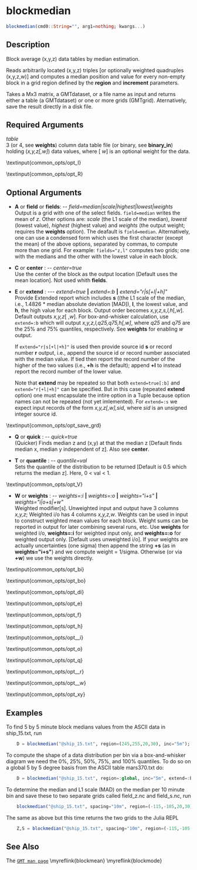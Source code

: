 # blockmedian

```julia
blockmedian(cmd0::String="", arg1=nothing; kwargs...)
```

Description
-----------

Block average (x,y,z) data tables by median estimation.

Reads arbitrarily located (x,y,z) triples [or optionally weighted quadruples (x,y,z,w)] and computes
a median position and value for every non-empty block in a grid region defined by the **region** and **increment** parameters.

Takes a Mx3 matrix, a GMTdataset, or a file name as input and returns either a table (a GMTdataset) or one or more
grids (GMTgrid). Aternatively, save the result directly in a disk file.

Required Arguments
------------------

*table*\
    3 (or 4, see **weights**) column data table file (or binary, see **binary_in**) holding (*x,y,z[,w]*)
    data values, where [ *w*] is an optional weight for the data.

\textinput{common_opts/opt_I}

\textinput{common_opts/opt_R}

Optional Arguments
------------------

- **A** or **field** or **fields**: -- *field=median|scale|highest|lowest|weights*\
    Output is a grid with one of the select fields. `field=median` writes the mean of *z*. Other options are:
    *scale* (the L1 scale of the median), *lowest* (lowest value), *highest* (highest value) and *weights* (the output weight;
    requires the **weights** option). The deafault is `field=median`. Alternatively, one can use a condensed
    form which uses the first character (except the mean) of the above options, separated by commas, to compute more than one grid.
    For example: `fields="z,l"` computes two grids; one with the medians and the other with the lowest value in each block.

- **C** or **center** : -- *center=true*\
    Use the center of the block as the output location [Default uses the mean location]. Not used whith **fields**.

- **E** or **extend** : --- *extend=true* **|** *extend=:b* **|** *extend="r|s[+l|+h]"*\
    Provide Extended report which includes **s** ((the L1 scale of the median, i.e., 1.4826 * median absolute deviation [MAD]),
    **l**, the lowest value, and **h**, the high value for each block. Output order becomes *x,y,z,s,l,h*[,*w*]. Default outputs
    *x,y,z*[ ,*w*]. For box-and-whisker calculation, use `extend=:b` which will output *x,y,z,l,q25,q75,h[,w]*, where 
    *q25* and *q75* are the 25% and 75% quantiles, respectively.  See **weights** for enabling *w* output.

    If `extend="r|s[+l|+h]"` is used then provide source id **s** or record number **r** output, i.e., append the
    source id or record number associated with the median value. If tied then report the record number of the higher
    of the two values (i.e., **+h** is the default); append **+l** to instead report the record number of the lower value.

    Note that **extend** may be repeated so that both `extend=true[:b]` and `extend="r[+l|+h]"` can be specified.
    But in this case (repeated **extend** option) one must encapsulate the intire option in a Tuple because
    option names can not be repeated (not yet imlemented).
    For `extend=:s` we expect input records of the form *x,y,z[,w],sid*, where *sid* is an unsigned integer source id.

\textinput{common_opts/opt_save_grd}

- **Q** or **quick** : -- *quick=true*\
    (Quicker) Finds median z and (x,y) at that the median z [Default finds median x, median y independent of z].
    Also see **center**.

- **T** or **quantile** : -- *quantile=val*\
    Sets the quantile of the distribution to be returned [Default is 0.5 which returns the median z]. Here, 0 < val < 1.

\textinput{common_opts/opt_V}

- **W** or **weights** : -- *weights=:i* **|** *weights=:o* **|** *weights="i+s"* **|** *weights="i|o+s|+w"*\
    Weighted modifier[s]. Unweighted input and output have 3 columns *x,y,z*; Weighted i/o has 4 columns *x,y,z,w*.
    Weights can be used in input to construct weighted mean values for each block. Weight sums can be reported in
    output for later combining several runs, etc. Use **weights** for weighted i/o, **weights=:i** for weighted
    input only, and **weights=:o** for weighted output only. [Default uses unweighted i/o]. If your weights are
    actually uncertainties (one sigma) then append the string **+s** (as in **weights="i+s"**) and we compute
    weight = 1/sigma. Otherwise (or via **+w**) we use the weights directly.

\textinput{common_opts/opt_bi}

\textinput{common_opts/opt_bo}

\textinput{common_opts/opt_di}

\textinput{common_opts/opt_e}

\textinput{common_opts/opt_f}

\textinput{common_opts/opt_h}

\textinput{common_opts/opt__i}

\textinput{common_opts/opt_o}

\textinput{common_opts/opt_q}

\textinput{common_opts/opt__r}

\textinput{common_opts/opt__w}

\textinput{common_opts/opt_xy}


Examples
--------

To find 5 by 5 minute block medians values from the ASCII data in ship_15.txt, run

```julia
    D = blockmedian("@ship_15.txt", region=(245,255,20,30), inc="5m");
```

To compute the shape of a data distribution per bin via a box-and-whisker diagram we need the 0%, 25%, 50%, 75%,
and 100% quantiles. To do so on a global 5 by 5 degree basis from the ASCII table mars370.txt do:

```julia
    D = blockmedian("@ship_15.txt", region=:global, inc="5m", extend=:b);
```

To determine the median and L1 scale (MAD) on the median per 10 minute bin and save these to two separate grids
called field_z.nc and field_s.nc, run

```julia
    blockmedian("@ship_15.txt", spacing="10m", region=(-115,-105,20,30), extend=true, save="field_%s.nc", fields="z,s")
```

The same as above but this time returns the two grids to the Julia REPL

```julia
    Z,S = blockmedian("@ship_15.txt", spacing="10m", region=(-115,-105,20,30), extend=true, fields="z,s")
```

See Also
--------

The [`GMT man page`](http://docs.generic-mapping-tools.org/latest/blockmean.html)
\myreflink{blockmean}
\myreflink{blockmode}